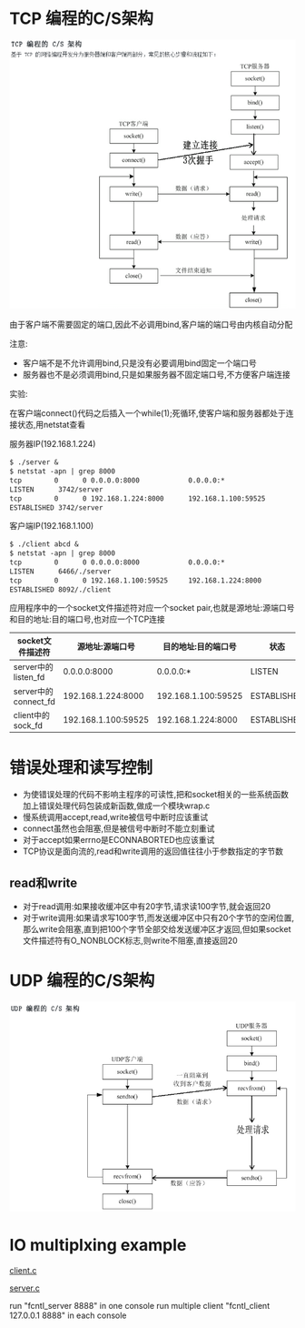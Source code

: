 # TCP 编程的C/S架构

![tcp_cs](./tcp_cs.png)

由于客户端不需要固定的端口,因此不必调用bind,客户端的端口号由内核自动分配

注意:
- 客户端不是不允许调用bind,只是没有必要调用bind固定一个端口号
- 服务器也不是必须调用bind,只是如果服务器不固定端口号,不方便客户端连接

实验:

在客户端connect()代码之后插入一个while(1);死循环,使客户端和服务器都处于连接状态,用netstat查看

服务器IP(192.168.1.224)

	$ ./server &
	$ netstat -apn | grep 8000
	tcp        0      0 0.0.0.0:8000            0.0.0.0:*               LISTEN      3742/server
	tcp        0      0 192.168.1.224:8000      192.168.1.100:59525     ESTABLISHED 3742/server

客户端IP(192.168.1.100)

	$ ./client abcd &
	$ netstat -apn | grep 8000
	tcp        0      0 0.0.0.0:8000            0.0.0.0:*               LISTEN      6466/./server
	tcp        0      0 192.168.1.100:59525     192.168.1.224:8000      ESTABLISHED 8092/./client

应用程序中的一个socket文件描述符对应一个socket pair,也就是源地址:源端口号和目的地址:目的端口号,也对应一个TCP连接

|socket文件描述符|源地址:源端口号|目的地址:目的端口号|状态|
|--|--|--|--
|server中的listen_fd|0.0.0.0:8000|0.0.0.0:\*|LISTEN|
|server中的connect_fd|192.168.1.224:8000|192.168.1.100:59525|ESTABLISHED|
|client中的sock_fd|192.168.1.100:59525|192.168.1.224:8000|ESTABLISHED|

# 错误处理和读写控制

- 为使错误处理的代码不影响主程序的可读性,把和socket相关的一些系统函数加上错误处理代码包装成新函数,做成一个模块wrap.c
- 慢系统调用accept,read,write被信号中断时应该重试
- connect虽然也会阻塞,但是被信号中断时不能立刻重试
- 对于accept如果errno是ECONNABORTED也应该重试
- TCP协议是面向流的,read和write调用的返回值往往小于参数指定的字节数

## read和write

- 对于read调用:如果接收缓冲区中有20字节,请求读100字节,就会返回20
- 对于write调用:如果请求写100字节,而发送缓冲区中只有20个字节的空闲位置,那么write会阻塞,直到把100个字节全部交给发送缓冲区才返回,但如果socket文件描述符有O_NONBLOCK标志,则write不阻塞,直接返回20

# UDP 编程的C/S架构

![udp_cs](./udp_cs.png)

# IO multiplxing example

[client.c](./echo_tcp_client_fcntl.c)

[server.c](./echo_tcp_server_fcntl.c)

run "fcntl_server 8888" in one console
run multiple client "fcntl_client 127.0.0.1 8888" in each console

